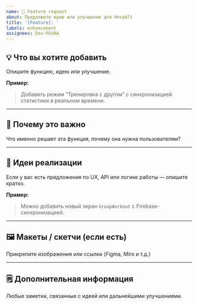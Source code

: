 ```yaml
---
name: 🚀 Feature request
about: Предложите идею или улучшение для HevyAlt
title: '[Feature]: '
labels: enhancement
assignees: Dev-PGVAA
---
```


## 💡 Что вы хотите добавить

Опишите функцию, идею или улучшение.

**Пример:**

> Добавить режим “Тренировка с другом” с синхронизацией статистики в реальном времени.

---

## 🤔 Почему это важно

Что именно решает эта функция, почему она нужна пользователям?

---

## 🧠 Идеи реализации

Если у вас есть предложения по UX, API или логике работы — опишите кратко.

**Пример:**

> Можно добавить новый экран `GroupWorkout` с Firebase-синхронизацией.

---

## 🖼 Макеты / скетчи (если есть)

Прикрепите изображения или ссылки (Figma, Miro и т.д.)

---

## 🗒 Дополнительная информация

Любые заметки, связанные с идеей или дальнейшими улучшениями.
